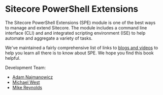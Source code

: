 Sitecore PowerShell Extensions
=======

The Sitecore PowerShell Extensions (SPE) module is one of the best ways to manage and extend Sitecore. The module includes a command line interface (CLI) and and integrated scripting environment (ISE) to help automate and aggregate a variety of tasks.

We've maintained a fairly comprehensive list of links to [blogs and videos](http://blog.najmanowicz.com/sitecore-powershell-console/) to help you learn all there is to know about SPE. We hope you find this book helpful.

Development Team:

* [Adam Najmanowicz](http://blog.najmanowicz.com/)
* [Michael West](http://michaellwest.blogspot.com/)
* [Mike Reynolds](http://sitecorejunkie.com/)